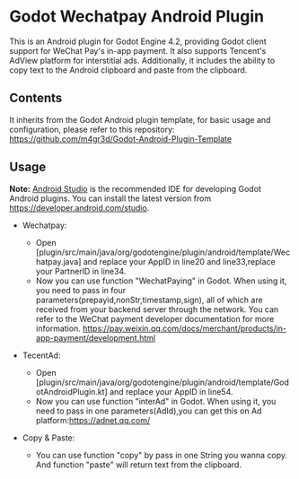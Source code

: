 # Godot Wechatpay Android Plugin
This is an Android plugin for Godot Engine 4.2, providing Godot client support for WeChat Pay's in-app payment. It also supports Tencent's AdView platform for interstitial ads. Additionally, it includes the ability to copy text to the Android clipboard and paste from the clipboard.

## Contents
It inherits from the Godot Android plugin template, for basic usage and configuration, please refer to this repository:
https://github.com/m4gr3d/Godot-Android-Plugin-Template

## Usage
**Note:** [Android Studio](https://developer.android.com/studio) is the recommended IDE for
developing Godot Android plugins. 
You can install the latest version from https://developer.android.com/studio.

* Wechatpay:
  * Open [plugin/src/main/java/org/godotengine/plugin/android/template/Wechatpay.java] and replace your AppID in line20 and line33,replace your PartnerID in line34.
  * Now you can use function "WechatPaying" in Godot. When using it, you need to pass in four parameters(prepayid,nonStr,timestamp,sign), all of which are received from your backend server through the network. You can refer to the WeChat payment developer documentation for more information. https://pay.weixin.qq.com/docs/merchant/products/in-app-payment/development.html

* TecentAd:
  * Open [plugin/src/main/java/org/godotengine/plugin/android/template/GodotAndroidPlugin.kt] and replace your AppID in line54.
  * Now you can use function "interAd" in Godot. When using it, you need to pass in one parameters(AdId),you can get this on Ad platform:https://adnet.qq.com/

* Copy & Paste:
  * You can use function "copy" by  pass in one String you wanna copy. And function "paste" will return text from the clipboard.

